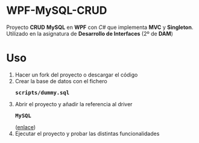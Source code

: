 # WPF-MySQL-CRUD
Proyecto **CRUD** **MySQL** en **WPF** con *C#* que implementa **MVC** y **Singleton**. Utilizado en la asignatura de **Desarrollo de Interfaces** (2º de **DAM**)

# Uso
<ol>
  <li>Hacer un fork del proyecto o descargar el código</li>
  <li>Crear la base de datos con el fichero <pre><b>scripts/dummy.sql</b></pre></li>
  <li>Abrir el proyecto y añadir la referencia al driver <pre><b>MySQL</b></pre> (<a href="https://www.mysql.com/products/connector/">enlace</a>)</li>
  <li>Ejecutar el proyecto y probar las distintas funcionalidades</li>
</ol>
